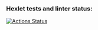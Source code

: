 ### Hexlet tests and linter status:
[![Actions Status](https://github.com/vgudkov/frontend-project-46/actions/workflows/hexlet-check.yml/badge.svg)](https://github.com/vgudkov/frontend-project-46/actions)